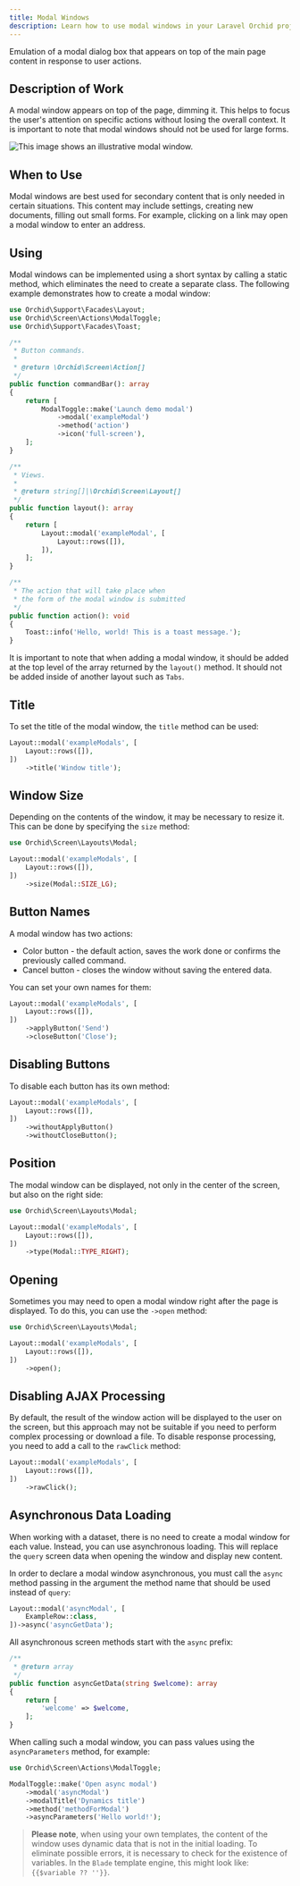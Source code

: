 ```yaml
---
title: Modal Windows
description: Learn how to use modal windows in your Laravel Orchid projects with our comprehensive documentation. Get tips on creating dynamic modals, passing data to modals, and customizing modal behavior.
---
```



Emulation of a modal dialog box that appears on top of the main page content in response to user actions.


## Description of Work

A modal window appears on top of the page, dimming it. This helps to focus the user's attention on specific actions without losing the overall context. It is important to note that modal windows should not be used for large forms.

![This image shows an illustrative modal window.](/img/layouts/modals.png)


## When to Use

Modal windows are best used for secondary content that is only needed in certain situations. This content may include settings, creating new documents, filling out small forms. For example, clicking on a link may open a modal window to enter an address.

## Using

Modal windows can be implemented using a short syntax by calling a static method, which eliminates the need to create a separate class. The following example demonstrates how to create a modal window:

```php
use Orchid\Support\Facades\Layout;
use Orchid\Screen\Actions\ModalToggle;
use Orchid\Support\Facades\Toast;

/**
 * Button commands.
 *
 * @return \Orchid\Screen\Action[]
 */
public function commandBar(): array
{
    return [
        ModalToggle::make('Launch demo modal')
            ->modal('exampleModal')
            ->method('action')
            ->icon('full-screen'),
    ];
}

/**
 * Views.
 *
 * @return string[]|\Orchid\Screen\Layout[]
 */
public function layout(): array
{
    return [
        Layout::modal('exampleModal', [
            Layout::rows([]),
        ]),
    ];
}

/**
 * The action that will take place when
 * the form of the modal window is submitted
 */
public function action(): void
{
    Toast::info('Hello, world! This is a toast message.');
}
```


It is important to note that when adding a modal window, it should be added at the top level of the array returned by the `layout()` method. It should not be added inside of another layout such as `Tabs`.


## Title

To set the title of the modal window, the `title` method can be used:

```php
Layout::modal('exampleModals', [
    Layout::rows([]),
])
    ->title('Window title');
```

## Window Size

Depending on the contents of the window, it may be necessary to resize it. This can be done by specifying the `size` method:


```php
use Orchid\Screen\Layouts\Modal;

Layout::modal('exampleModals', [
    Layout::rows([]),
])
    ->size(Modal::SIZE_LG);
```

## Button Names

A modal window has two actions:

- Color button - the default action, saves the work done or confirms the previously called command.
- Cancel button - closes the window without saving the entered data.


You can set your own names for them:

```php
Layout::modal('exampleModals', [
    Layout::rows([]),
])
    ->applyButton('Send')
    ->closeButton('Close');
```

## Disabling Buttons

To disable each button has its own method:

```php
Layout::modal('exampleModals', [
    Layout::rows([]),
])
    ->withoutApplyButton()
    ->withoutCloseButton();
```


## Position

The modal window can be displayed, not only in the center of the screen, but also on the right side:

```php
use Orchid\Screen\Layouts\Modal;

Layout::modal('exampleModals', [
    Layout::rows([]),
])
    ->type(Modal::TYPE_RIGHT);
```

## Opening

Sometimes you may need to open a modal window right after the page is displayed. To do this, you can use the `->open` method:

```php
use Orchid\Screen\Layouts\Modal;

Layout::modal('exampleModals', [
    Layout::rows([]),
])
    ->open();
```

## Disabling AJAX Processing

By default, the result of the window action will be displayed to the user on the screen, but this approach may not be suitable if you need to perform complex processing or download a file.
To disable response processing, you need to add a call to the `rawClick` method:

```php
Layout::modal('exampleModals', [
    Layout::rows([]),
])
    ->rawClick();
```

## Asynchronous Data Loading

When working with a dataset, there is no need to create a modal window for each value. Instead, you can use asynchronous loading.
This will replace the `query` screen data when opening the window and display
new content.

In order to declare a modal window asynchronous, you must call the `async` method passing in the argument the method name that should be used instead of `query`:

```php
Layout::modal('asyncModal', [
    ExampleRow::class,
])->async('asyncGetData');
```

All asynchronous screen methods start with the `async` prefix:

```php
/**
 * @return array
 */
public function asyncGetData(string $welcome): array
{
    return [
        'welcome' => $welcome,
    ];
}
```

When calling such a modal window, you can pass values using the `asyncParameters` method, for example:

```php
use Orchid\Screen\Actions\ModalToggle;

ModalToggle::make('Open async modal')
    ->modal('asyncModal')
    ->modalTitle('Dynamics title')
    ->method('methodForModal')
    ->asyncParameters('Hello world!');
```


> **Please note**, when using your own templates, the content of the window uses dynamic data that is not in the initial loading. To eliminate possible errors, it is necessary to check for the existence of variables. In the `Blade` template engine, this might look like: `{{$variable ?? ''}}`.
